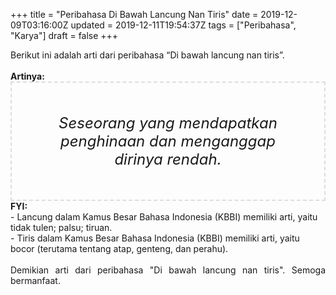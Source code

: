 +++
title = "Peribahasa Di Bawah Lancung Nan Tiris"
date = 2019-12-09T03:16:00Z
updated = 2019-12-11T19:54:37Z
tags = ["Peribahasa", "Karya"]
draft = false
+++

<div dir="ltr" style="text-align: left;" trbidi="on"><div style="text-align: justify;">Berikut ini adalah arti dari peribahasa “Di bawah lancung nan tiris”.</div><br /><div style="text-align: justify;"><b>Artinya:</b></div><div style="border: 2px dashed #ddd; font-size: 24px; height: auto; margin: 0 auto; padding: 50px; text-align: center; width: auto;"><i>Seseorang yang mendapatkan penghinaan dan menganggap dirinya rendah.</i></div><b>FYI:</b><br />- Lancung dalam Kamus Besar Bahasa Indonesia (KBBI) memiliki arti, yaitu tidak tulen; palsu; tiruan.<br />- Tiris dalam Kamus Besar Bahasa Indonesia (KBBI) memiliki arti, yaitu bocor (terutama tentang atap, genteng, dan perahu).<br /><br /><div style="text-align: justify;">Demikian arti dari peribahasa "Di bawah lancung nan tiris". Semoga bermanfaat.</div></div>
